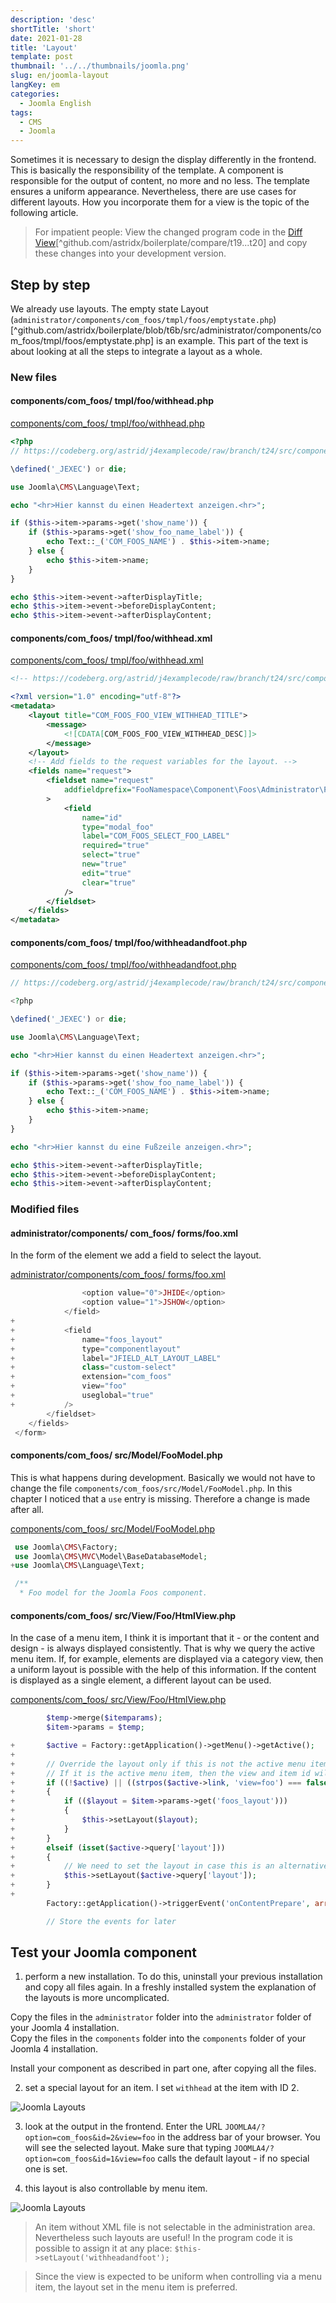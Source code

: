 ```yaml
---
description: 'desc'
shortTitle: 'short'
date: 2021-01-28
title: 'Layout'
template: post
thumbnail: '../../thumbnails/joomla.png'
slug: en/joomla-layout
langKey: em
categories:
  - Joomla English
tags:
  - CMS
  - Joomla
---
```


Sometimes it is necessary to design the display differently in the frontend. This is basically the responsibility of the template. A component is responsible for the output of content, no more and no less. The template ensures a uniform appearance. Nevertheless, there are use cases for different layouts. How you incorporate them for a view is the topic of the following article.<!-- \index{layout} -->

> For impatient people: View the changed program code in the [Diff View](https://codeberg.org/astrid/j4examplecode/compare/t19...t20)[^github.com/astridx/boilerplate/compare/t19...t20] and copy these changes into your development version.

## Step by step

We already use layouts. The empty state Layout (`administrator/components/com_foos/tmpl/foos/emptystate.php`)[^github.com/astridx/boilerplate/blob/t6b/src/administrator/components/com_foos/tmpl/foos/emptystate.php] is an example. This part of the text is about looking at all the steps to integrate a layout as a whole.

### New files

<!-- prettier-ignore -->
#### components/com\_foos/ tmpl/foo/withhead.php

[components/com_foos/ tmpl/foo/withhead.php](https://github.com/astridx/boilerplate/blob/b1e4db8fff80c5f4ebb8e1924ece0300aa760119/src/components/com_foos/tmpl/foo/withhead.php)

```php {numberLines: -2}
<?php
// https://codeberg.org/astrid/j4examplecode/raw/branch/t24/src/components/com_foos/tmpl/foo/withhead.php

\defined('_JEXEC') or die;

use Joomla\CMS\Language\Text;

echo "<hr>Hier kannst du einen Headertext anzeigen.<hr>";

if ($this->item->params->get('show_name')) {
	if ($this->params->get('show_foo_name_label')) {
		echo Text::_('COM_FOOS_NAME') . $this->item->name;
	} else {
		echo $this->item->name;
	}
}

echo $this->item->event->afterDisplayTitle;
echo $this->item->event->beforeDisplayContent;
echo $this->item->event->afterDisplayContent;

```

<!-- prettier-ignore -->
#### components/com\_foos/ tmpl/foo/withhead.xml

[components/com_foos/ tmpl/foo/withhead.xml](https://github.com/astridx/boilerplate/blob/b1e4db8fff80c5f4ebb8e1924ece0300aa760119/src/components/com_foos/tmpl/foo/withhead.xml)

```xml {numberLines: -2}
<!-- https://codeberg.org/astrid/j4examplecode/raw/branch/t24/src/components/com_foos/tmpl/foo/withhead.xml -->

<?xml version="1.0" encoding="utf-8"?>
<metadata>
	<layout title="COM_FOOS_FOO_VIEW_WITHHEAD_TITLE">
		<message>
			<![CDATA[COM_FOOS_FOO_VIEW_WITHHEAD_DESC]]>
		</message>
	</layout>
	<!-- Add fields to the request variables for the layout. -->
	<fields name="request">
		<fieldset name="request"
			addfieldprefix="FooNamespace\Component\Foos\Administrator\Field"
		>
			<field
				name="id"
				type="modal_foo"
				label="COM_FOOS_SELECT_FOO_LABEL"
				required="true"
				select="true"
				new="true"
				edit="true"
				clear="true"
			/>
		</fieldset>
	</fields>
</metadata>

```

<!-- prettier-ignore -->
#### components/com\_foos/ tmpl/foo/withheadandfoot.php

[components/com_foos/ tmpl/foo/withheadandfoot.php](https://github.com/astridx/boilerplate/blob/b1e4db8fff80c5f4ebb8e1924ece0300aa760119/src/components/com_foos/tmpl/foo/withheadandfoot.php)

```php {numberLines: -2}
// https://codeberg.org/astrid/j4examplecode/raw/branch/t24/src/components/com_foos/tmpl/foo/withheadandfoot.php

<?php

\defined('_JEXEC') or die;

use Joomla\CMS\Language\Text;

echo "<hr>Hier kannst du einen Headertext anzeigen.<hr>";

if ($this->item->params->get('show_name')) {
	if ($this->params->get('show_foo_name_label')) {
		echo Text::_('COM_FOOS_NAME') . $this->item->name;
	} else {
		echo $this->item->name;
	}
}

echo "<hr>Hier kannst du eine Fußzeile anzeigen.<hr>";

echo $this->item->event->afterDisplayTitle;
echo $this->item->event->beforeDisplayContent;
echo $this->item->event->afterDisplayContent;

```

### Modified files

<!-- prettier-ignore -->
#### administrator/components/ com\_foos/ forms/foo.xml

In the form of the element we add a field to select the layout.

[administrator/components/com_foos/ forms/foo.xml](https://github.com/astridx/boilerplate/blob/b1e4db8fff80c5f4ebb8e1924ece0300aa760119/src/administrator/components/com_foos/forms/foo.xml)

```php {diff}
 				<option value="0">JHIDE</option>
 				<option value="1">JSHOW</option>
 			</field>
+
+			<field
+				name="foos_layout"
+				type="componentlayout"
+				label="JFIELD_ALT_LAYOUT_LABEL"
+				class="custom-select"
+				extension="com_foos"
+				view="foo"
+				useglobal="true"
+			/>
 		</fieldset>
 	</fields>
 </form>

```

<!-- prettier-ignore -->
#### components/com\_foos/ src/Model/FooModel.php

This is what happens during development. Basically we would not have to change the file `components/com_foos/src/Model/FooModel.php`. In this chapter I noticed that a `use` entry is missing. Therefore a change is made after all.

[components/com_foos/ src/Model/FooModel.php](https://codeberg.org/astrid/j4examplecode/compare/t19...t20#diff-0e3fb820d763e729d9d47b22936ce4bdba051e8494fe32f68ae7f7c939103cb8)

```php {diff}
 use Joomla\CMS\Factory;
 use Joomla\CMS\MVC\Model\BaseDatabaseModel;
+use Joomla\CMS\Language\Text;

 /**
  * Foo model for the Joomla Foos component.

```

<!-- prettier-ignore -->
#### components/com\_foos/ src/View/Foo/HtmlView.php

In the case of a menu item, I think it is important that it - or the content and design - is always displayed consistently. That is why we query the active menu item. If, for example, elements are displayed via a category view, then a uniform layout is possible with the help of this information. If the content is displayed as a single element, a different layout can be used.

[components/com_foos/ src/View/Foo/HtmlView.php](https://github.com/astridx/boilerplate/blob/b1e4db8fff80c5f4ebb8e1924ece0300aa760119/src/components/com_foos/src/View/Foo/HtmlView.php)

```php {diff}
 		$temp->merge($itemparams);
 		$item->params = $temp;

+		$active = Factory::getApplication()->getMenu()->getActive();
+
+		// Override the layout only if this is not the active menu item
+		// If it is the active menu item, then the view and item id will match
+		if ((!$active) || ((strpos($active->link, 'view=foo') === false) || (strpos($active->link, '&id=' . (string) $this->item->id) === false)))
+		{
+			if (($layout = $item->params->get('foos_layout')))
+			{
+				$this->setLayout($layout);
+			}
+		}
+		elseif (isset($active->query['layout']))
+		{
+			// We need to set the layout in case this is an alternative menu item (with an alternative layout)
+			$this->setLayout($active->query['layout']);
+		}
+
 		Factory::getApplication()->triggerEvent('onContentPrepare', array ('com_foos.foo', &$item));

 		// Store the events for later

```

## Test your Joomla component

1. perform a new installation. To do this, uninstall your previous installation and copy all files again. In a freshly installed system the explanation of the layouts is more uncomplicated.

Copy the files in the `administrator` folder into the `administrator` folder of your Joomla 4 installation.  
Copy the files in the `components` folder into the `components` folder of your Joomla 4 installation.

Install your component as described in part one, after copying all the files.

2. set a special layout for an item. I set `withhead` at the item with ID 2.

![Joomla Layouts](/images/j4x24x1.png)

3. look at the output in the frontend. Enter the URL `JOOMLA4/?option=com_foos&id=2&view=foo` in the address bar of your browser. You will see the selected layout. Make sure that typing `JOOMLA4/?option=com_foos&id=1&view=foo` calls the default layout - if no special one is set.

4. this layout is also controllable by menu item.

![Joomla Layouts](/images/j4x24x2.png)

> An item without XML file is not selectable in the administration area. Nevertheless such layouts are useful! In the program code it is possible to assign it at any place: `$this->setLayout('withheadandfoot');`

> Since the view is expected to be uniform when controlling via a menu item, the layout set in the menu item is preferred.

<img src="https://vg08.met.vgwort.de/na/5f04a8f589c84955b4b75e7d301ed944" width="1" height="1" alt="">

